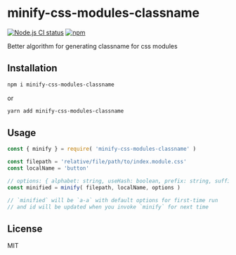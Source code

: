 # minify-css-modules-classname

[![Node.js CI status](https://github.com/fengzilong/minify-css-modules-classname/workflows/Node.js%20CI/badge.svg)](https://github.com/fengzilong/minify-css-modules-classname/actions) [![npm](https://img.shields.io/npm/v/minify-css-modules-classname.svg)](https://www.npmjs.com/package/minify-css-modules-classname)

Better algorithm for generating classname for css modules

## Installation

```bash
npm i minify-css-modules-classname
```

or

```bash
yarn add minify-css-modules-classname
```

## Usage

```js
const { minify } = require( 'minify-css-modules-classname' )

const filepath = 'relative/file/path/to/index.module.css'
const localName = 'button'

// options: { alphabet: string, useHash: boolean, prefix: string, suffix: string }
const minified = minify( filepath, localName, options )

// `minified` will be `a-a` with default options for first-time run
// and id will be updated when you invoke `minify` for next time
```

## License

MIT
